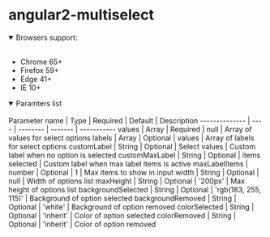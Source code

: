 # angular2-multiselect

<details open>
<summary>Browsers support:</summary>
<br>
  <ul>
    <li>Chrome 65+</li>
    <li>Firefox 59+</li>
    <li>Edge 41+</li>
    <li>IE 10+</li>
  </ul>
</details>


<details open>
<summary>Paramters list</summary>
<br>
Parameter name | Type | Required | Default | Description
-------------- | ---- | -------- | ------- | -----------
values | Array | Required | null | Array of values for select options 
labels | Array | Optional | values | Array of labels for select options
customLabel | String | Optional | Select values | Custom label when no option is selected
customMaxLabel | String | Optional | items selected | Custom label when max label items is active
maxLabelItems | number | Optional | 1 | Max items to show in input
width | String | Optional | null | Width of options list
maxHeight | String | Optional | '200px' | Max height of options list
backgroundSelected | String | Optional | 'rgb(183, 255, 115)' | Background of option selected
backgroundRemoved | String | Optional | 'white' | Background of option removed
colorSelected | String | Optional | 'inherit' | Color of option selected
colorRemoved | String | Optional | 'inherit' | Color of option removed
  </details>
